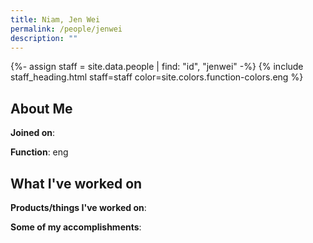 ```yaml
---
title: Niam, Jen Wei
permalink: /people/jenwei
description: ""
---
```


{%- assign staff = site.data.people | find: "id", "jenwei" -%}
{% include staff_heading.html staff=staff color=site.colors.function-colors.eng %}

## About Me

**Joined on**: 

**Function**: eng

## What I've worked on

**Products/things I've worked on**:


**Some of my accomplishments**:


